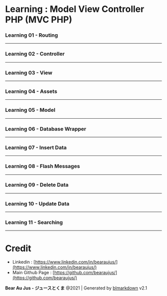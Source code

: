 # Learning : Model View Controller PHP (MVC PHP)

### Learning 01 - Routing

---
### Learning 02 - Controller

---
### Learning 03 - View

---
### Learning 04 - Assets

---
### Learning 05 - Model

---
### Learning 06 - Database Wrapper

---
### Learning 07 - Insert Data

---
### Learning 08 - Flash Messages

---
### Learning 09 - Delete Data

---
### Learning 10 - Update Data

---
### Learning 11 - Searching

---
# Credit
+ Linkedin : [https://www.linkedin.com/in/bearaujus/](https://www.linkedin.com/in/bearaujus/)
+ Main Github Page : [https://github.com/bearaujus/](https://github.com/bearaujus/)

**Bear Au Jus - ジュースとくま** @2021 | Generated by [blmarkdown](https://github.com/bearaujus/blmarkdown) v2.1